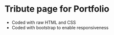 # Tribute page for Portfolio

  - Coded with raw HTML and CSS
  - Coded with bootstrap to enable responsiveness
